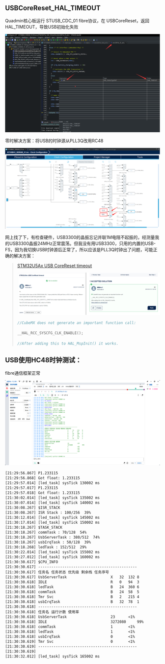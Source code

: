 ## USBCoreReset_HAL_TIMEOUT

Quadmin核心板运行 STUSB_CDC_01 fibre协议，在 USBCoreReset，返回 HAL_TIMEOUT，导致USB初始化失败

![](Images/USBCoreRest返回HAL_TIMEOUT.png)

零时解决方案：将USB的时钟源从PLL3Q改用RC48

![将USB的时钟源从PLL3Q改用RC48](Images/将USB的时钟源从PLL3Q改用RC48.png)

网上找了下，有检查硬件，USB3300的晶振忘记并联1M电阻不起振的，经测量我的USB3300晶振24MHz正常震荡。但我没有用USB3300，只用的内置的USB-FS，因为我切换USB时钟源后正常了，所以应该是PLL3Q时钟出了问题，可能正确的解决方案：

> [STM32U5Ax USB CoreReset timeout](https://community.st.com/t5/stm32-mcus-products/stm32u5ax-usb-corereset-timeout/td-p/574611)
>
> ![](Images/ST论坛问题：STM32U5Ax_USB_CoreReset_timeout.png)
>
> ```c
> //CubeMX does not generate an important function call:
> 
> __HAL_RCC_SYSCFG_CLK_ENABLE();
> 
> //After adding this to HAL_MspInit() it works.
> ```

## USB使用HC48时钟测试：

fibre通信框架正常

![将USB的时钟源从PLL3Q改用RC48后，USBCoreReset返回正常不再超时](Images/将USB的时钟源从PLL3Q改用RC48后，USBCoreReset返回正常不再超时.png)

```
[21:29:56.867] P1.233115
[21:29:56.868] Got float: 1.233115
[21:29:57.014] [led_task] sysTick 130002 ms
[21:29:57.017] P1.233115
[21:29:57.018] Got float: 1.233115
[21:30:02.014] [led_task] sysTick 135002 ms
[21:30:07.014] [led_task] sysTick 140002 ms
[21:30:08.267] $ISR_STACK
[21:30:08.267] ISR Stack : 100/256  39%
[21:30:12.014] [led_task] sysTick 145002 ms
[21:30:17.014] [led_task] sysTick 150002 ms
[21:30:18.267] $TASK_STACK
[21:30:18.267] commTask : 70/128  54%
[21:30:18.267] UsbServerTask : 380/512  74%
[21:30:18.267] usbIrqTask : 50/128  39%
[21:30:18.268] ledTask : 152/512  29%
[21:30:22.014] [led_task] sysTick 155002 ms
[21:30:27.012] [led_task] sysTick 160002 ms
[21:30:30.617] $CPU_INFO
[21:30:30.617] ---------------------------------------------
[21:30:30.617] 任务名 任务状态 优先级 剩余栈 任务序号
[21:30:30.617] UsbServerTask                  	X	32	132	8
[21:30:30.618] IDLE                           	R	0	94	3
[21:30:30.618] ledTask                        	B	24	360	6
[21:30:30.618] commTask                       	B	24	58	5
[21:30:30.618] Tmr Svc                        	B	2	215	4
[21:30:30.618] usbIrqTask                     	B	32	78	1
[21:30:30.618] ---------------------------------------------
[21:30:30.618] 任务名 运行计数 使用率
[21:30:30.618] UsbServerTask                  	23		<1%
[21:30:30.618] IDLE                           	3272080		99%
[21:30:30.618] commTask                       	1		<1%
[21:30:30.618] ledTask                        	1		<1%
[21:30:30.618] usbIrqTask                     	0		<1%
[21:30:30.619] Tmr Svc                        	0		<1%
[21:30:30.619] ---------------------------------------------
[21:30:30.619] 
[21:30:32.012] [led_task] sysTick 165002 ms
```

